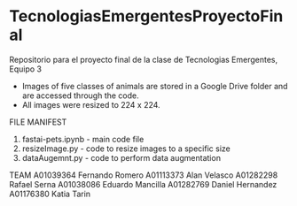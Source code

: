 # TecnologiasEmergentesProyectoFinal
Repositorio para el proyecto final de la clase de Tecnologias Emergentes, Equipo 3

- Images of five classes of animals are stored in a Google Drive folder and are accessed through the code.
- All images were resized to 224 x 224.

FILE MANIFEST
1. fastai-pets.ipynb - main code file
2. resizeImage.py - code to resize images to a specific size
3. dataAugemnt.py - code to perform data augmentation

TEAM
A01039364	Fernando Romero 
A01113373	Alan Velasco
A01282298	Rafael Serna
A01038086	Eduardo Mancilla
A01282769	Daniel Hernandez
A01176380	Katia Tarin
